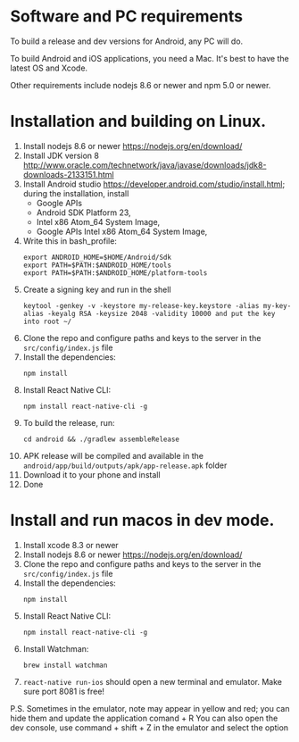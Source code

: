 # Software and PC requirements
To build a release and dev versions for Android, any PC will do.

To build Android and iOS applications, you need a Mac. It's best to have the latest OS and Xcode.

Other requirements include nodejs 8.6 or newer and npm 5.0 or newer.

# Installation and building on Linux.
1. Install nodejs 8.6 or newer https://nodejs.org/en/download/
2. Install JDK version 8 http://www.oracle.com/technetwork/java/javase/downloads/jdk8-downloads-2133151.html
3. Install Android studio https://developer.android.com/studio/install.html; during the installation, install
    * Google APIs
    * Android SDK Platform 23,
    * Intel x86 Atom_64 System Image,
    * Google APIs Intel x86 Atom_64 System Image,
4. Write this in bash_profile:
    ```
    export ANDROID_HOME=$HOME/Android/Sdk
    export PATH=$PATH:$ANDROID_HOME/tools
    export PATH=$PATH:$ANDROID_HOME/platform-tools
    ```
5. Create a signing key and run in the shell
    ```
    keytool -genkey -v -keystore my-release-key.keystore -alias my-key-alias -keyalg RSA -keysize 2048 -validity 10000 and put the key into root ~/
    ```
6. Clone the repo and configure paths and keys to the server in the `src/config/index.js` file
7. Install the dependencies: 
    ```
    npm install
    ```
8. Install React Native CLI: 
    ```
    npm install react-native-cli -g
    ```
9. To build the release, run:
    ```
    cd android && ./gradlew assembleRelease
    ```
10. APK release will be compiled and available in the `android/app/build/outputs/apk/app-release.apk` folder
11. Download it to your phone and install
12. Done


# Install and run macos in dev mode.
1. Install xcode 8.3 or newer
2. Install nodejs 8.6 or newer https://nodejs.org/en/download/
3. Clone the repo and configure paths and keys to the server in the `src/config/index.js` file
4. Install the dependencies: 
    ```
    npm install
    ```
5. Install React Native CLI: 
    ```
    npm install react-native-cli -g
    ```
6. Install Watchman: 
    ```
    brew install watchman
    ```
8. `react-native run-ios` should open a new terminal and emulator. Make sure port 8081 is free!

P.S. Sometimes in the emulator, note may appear in yellow and red; you can hide them and update the application comand + R
You can also open the dev console, use command + shift + Z in the emulator and select the option

